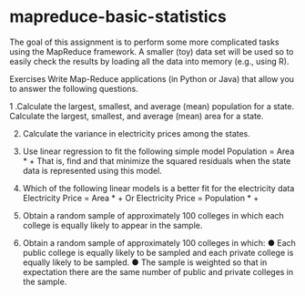 # mapreduce-basic-statistics
The goal of this assignment is to perform some more complicated tasks using the MapReduce framework. A smaller (toy) data set will be used so to easily check the results by loading all the data into memory (e.g., using R).

Exercises
Write Map-Reduce applications (in Python or Java) that allow you to answer the following questions.

1 .Calculate the largest, smallest, and average (mean) population for a state. Calculate the largest, smallest, and average (mean) area for a state.

2. Calculate the variance in electricity prices among the states.

3. Use linear regression to fit the following simple model 
        Population = Area * <alpha> + <beta>
   That is, find <alpha> and <beta> that minimize the squared residuals when the state data is represented using this model.
  
4. Which of the following linear models is a better fit for the electricity data
        Electricity Price = Area * <alpha> + <beta>
   Or   Electricity Price = Population * <alpha> + <beta>
  
5. Obtain a random sample of approximately 100 colleges in which each college is equally likely to appear in the sample.

6. Obtain a random sample of approximately 100 colleges in which:
      ● Each public college is equally likely to be sampled and each private college is equally likely to be sampled.
      ● The sample is weighted so that in expectation there are the same number of public and private colleges in the sample.

